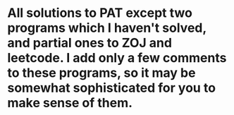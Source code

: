 All solutions to PAT except two programs which I haven't solved, and partial ones to ZOJ and leetcode. I add only a few comments to these programs, so it may be somewhat sophisticated for you to make sense of them.
=======
